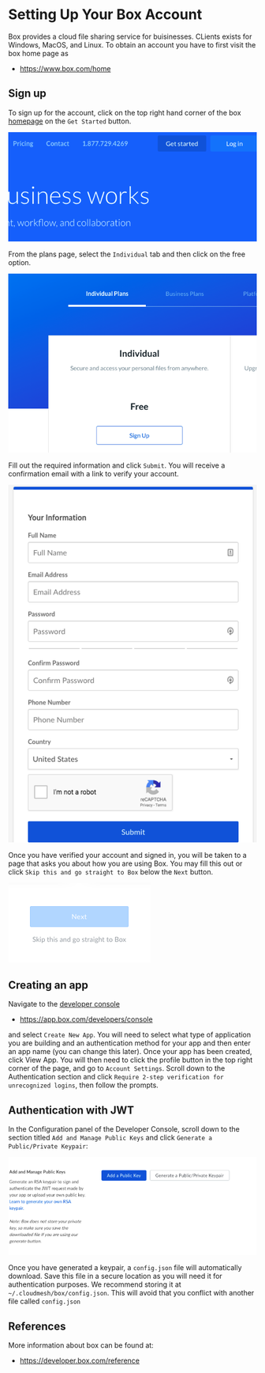 # Setting Up Your Box Account

Box provides a cloud file sharing service for buisinesses. CLients exists for
Windows, MacOS, and Linux. To obtain an account you have to first visit the box home page as 

* <https://www.box.com/home>

## Sign up

To sign up for the account, click on the top right hand corner of the box
[homepage](https://www.box.com/home) on the `Get Started` button.

![get_started](images/box/get_started.png)

From the plans page, select the `Individual` tab and then click on the free
option.

![individual_plan](images/box/individual_plan.png )

Fill out the required information and click `Submit`. You will receive a
confirmation email with a link to verify your account.

![information.png](images/box/information.png)

Once you have verified your account and signed in, you will be taken to a page
that asks you about how you are using Box. You may fill this out or click `Skip
this and go straight to Box` below the `Next` button.

![Next](images/box/skip.png)

## Creating an app

Navigate to the [developer console](https://app.box.com/developers/console) 

* <https://app.box.com/developers/console>

and select `Create New App`.  You will need to select what type of application
you are building and an authentication method for your app and then enter an app
name (you can change this later). Once your app has been created, click View
App. You will then need to click the profile button in the top right corner of
the page, and go to `Account Settings`. Scroll down to the Authentication
section and click `Require 2-step verification for unrecognized logins`, then
follow the prompts.

## Authentication with JWT

In the Configuration panel of the Developer Console, scroll down to the section
titled `Add and Manage Public Keys` and click `Generate a Public/Private
Keypair`:

![Box Add Key](images/box/box_add_key.png)

Once you have generated a keypair, a `config.json` file will automatically
download. Save this file in a secure location as you will need it for
authentication purposes. We recommend storing it at
`~/.cloudmesh/box/config.json`. This will avoid that you conflict with another
file called `config.json`

## References

More information about box can be found at: 

* <https://developer.box.com/reference>
